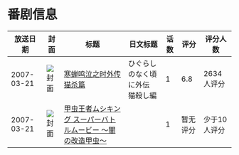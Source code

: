 # 番剧信息

|放送日期|封面|标题|日文标题|话数|评分|评分人数|
|---|---|---|---|---|---|---|
|2007-03-21|![封面](https://lain.bgm.tv/pic/cover/c/76/e0/37870_5Fc4g.jpg)|[寒蝉鸣泣之时外传 猫杀篇](https://bangumi.tv/subject/37870)|ひぐらしのなく頃に外伝 猫殺し編|1|6.8|2634人评分|
|2007-03-21|![封面](https://lain.bgm.tv/pic/cover/c/2e/b8/238455_9xpS9.jpg)|[甲虫王者ムシキング スーパーバトルムービー 〜闇の改造甲虫〜](https://bangumi.tv/subject/238455)||1|暂无评分|少于10人评分|
